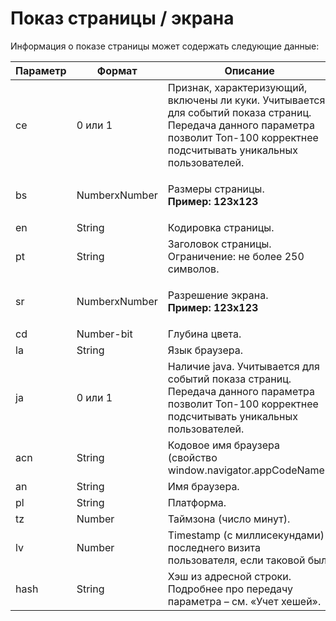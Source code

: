# Показ страницы / экрана

Информация о показе страницы может содержать следующие данные:

| **Параметр** | **Формат**    | **Описание**                                                                                                                                                                      |
| ------------ | ------------- | --------------------------------------------------------------------------------------------------------------------------------------------------------------------------------- |
| ce           | 0 или 1       | Признак, характеризующий, включены ли куки. Учитывается для событий показа страниц. Передача данного параметра позволит Топ-100 корректнее подсчитывать уникальных пользователей. |
| bs           | NumberхNumber | <p>Размеры страницы. <br><strong>Пример: 123x123</strong></p>                                                                                                                     |
| en           | String        | Кодировка страницы.                                                                                                                                                               |
| pt           | String        | Заголовок страницы. Ограничение: не более 250 символов.                                                                                                                           |
| sr           | NumberхNumber | <p>Разрешение экрана. <br><strong>Пример: 123х123</strong></p>                                                                                                                    |
| cd           | Number-bit    | Глубина цвета.                                                                                                                                                                    |
| la           | String        | Язык браузера.                                                                                                                                                                    |
| ja           | 0 или 1       | Наличие java. Учитывается для событий показа страниц. Передача данного параметра позволит Топ-100 корректнее подсчитывать уникальных пользователей.                               |
| acn          | String        | Кодовое имя браузера (свойство window.navigator.appCodeName).                                                                                                                     |
| an           | String        | Имя браузера.                                                                                                                                                                     |
| pl           | String        | Платформа.                                                                                                                                                                        |
| tz           | Number        | Таймзона (число минут).                                                                                                                                                           |
| lv           | Number        | Timestamp (с миллисекундами) последнего визита пользователя, если таковой был.                                                                                                    |
| hash         | String        | Хэш из адресной строки. Подробнее про передачу параметра – см. «Учет хешей».                                                                                                      |
